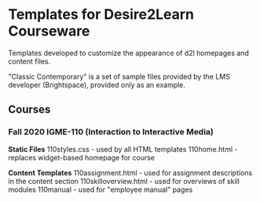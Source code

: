 # Templates for Desire2Learn Courseware

Templates developed to customize the appearance of d2l homepages and content files.

"Classic Contemporary" is a set of sample files provided by the LMS developer (Brightspace), provided only as an example.

## Courses

### Fall 2020 IGME-110 (Interaction to Interactive Media)

**Static Files**
110styles.css - used by all HTML templates
110home.html - replaces widget-based homepage for course 

**Content Templates**
110assignment.html -  used for assignment descriptions in the content section
110skilloverview.html - used for overviews of skill modules
110manual - used for "employee manual" pages
